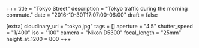 +++
title = "Tokyo Street"
description = "Tokyo traffic during the morning commute."
date = "2016-10-30T17:07:00-06:00"
draft = false

[extra]
cloudinary_url = "tokyo.jpg"
tags = []
aperture = "4.5"
shutter_speed = "1/400"
iso = "100"
camera = "Nikon D5300"
focal_length = "25mm"
height_at_1200 = 800
+++
